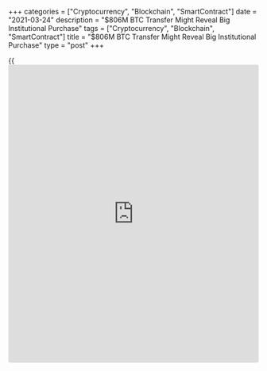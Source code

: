 +++
categories = ["Cryptocurrency", "Blockchain", "SmartContract"]
date = "2021-03-24"
description = "$806M BTC Transfer Might Reveal Big Institutional Purchase"
tags = ["Cryptocurrency", "Blockchain", "SmartContract"]
title = "$806M BTC Transfer Might Reveal Big Institutional Purchase"
type = "post"
+++

{{<iframe id="large-banner" src="https://www.bounty.group/#slide=4.0" width="100%" height="600" scrolling="no" style="border: 0px solid rgb(216, 221, 230); border-radius: 3px;">}}

Digital-asset traders and analysts were scrambling Tuesday to assess a
fresh data point extracted from the Bitcoin [blockchain](https://www.letsplayfx.com/blog/trade-forex-with-bitcoin/): Some $806
million worth of the cryptocurrency apparently transferred earlier in
the day off of the Coinbase exchange’s institution-focused unit,
Coinbase Pro. The jury is out on what it means. It could be that a large
[investor](https://www.fintechee.com/tutorial-for-forex-trading/investor-mode/) or several just completed a fresh round of buying and now are
taking the bounty off the exchange for long-term holding or other
purposes. Or it might be something else more innocuous, such as an
internal transfer.

![Bitcoin Transfer Worth $806M Might Reveal Big Institutional
Purchase][1]

According to data provided by the [blockchain](https://www.letsplayfx.com/blog/trade-forex-with-bitcoin/) analytics firm CryptoQuant,
some 14,666 BTC were moved off the exchange during the early U.S. hours
in a small number of transactions. The transfer came after [bitcoin](https://www.letsplayfx.com/blog/forex-for-bitcoin/)
prices tumbled Monday by the most in a month to about $54,000, a level
the market hasn’t seen for almost two weeks. By Tuesday, the largest
cryptocurrency had steadied and was changing hands around $55,000.

Coinbase’s cold wallets for custody are directly integrated with the
exchange’s over-the-counter (OTC) desk. Institutions and large traders
typically trade via OTC desks to avoid influencing the market price too
much. Hence, outflows from Coinbase Pro are often taken to represent
institutional demand for [bitcoin](https://www.letsplayfx.com/blog/forex-for-bitcoin/). CryptoQuant found itself at the center
of a controversy last week, when one of its [blockchain](https://www.letsplayfx.com/blog/trade-forex-with-bitcoin/)-data alerts
signaled an apparent transfer of $1.1 billion in [bitcoin](https://www.letsplayfx.com/blog/forex-for-bitcoin/) onto the
Winklevoss twins’ Gemini exchange, possibly indicating big selling
pressure ahead. A backlash resulted on Twitter, with some posters
arguing the data was mislabeled or misinterpreted. Bitcoin is currently
trading near $55,000, having dropped to a low of $53,031 during the
Asian hours.

_Source:[FXPro][2]_

   1. /files/downloads/a/3/2/a32e32397edccf4b96118be7d5e2269b_932b313e4b434958ea681f98c80a6a0d.png
   2. /geturl/index/37a032d57782ac45451cd8107cb1924647610e20/